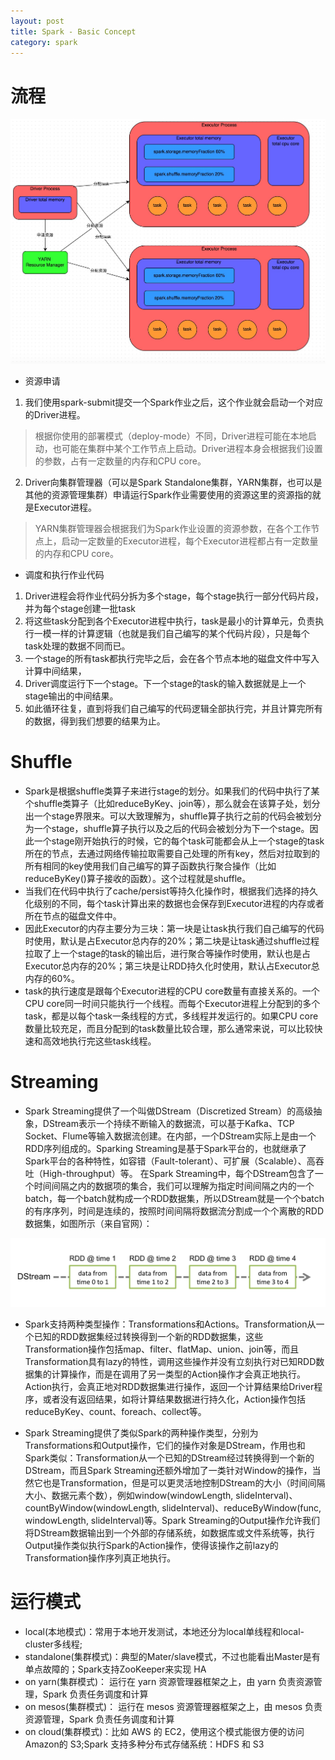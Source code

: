 ```yaml
---
layout: post
title: Spark - Basic Concept
category: spark
---
```


# 流程

![spark-base-mech](https://github.com/1OOOO/1OOOO.github.io/raw/master/assets/image/spark-base-mech.png)

+ 资源申请
1. 我们使用spark-submit提交一个Spark作业之后，这个作业就会启动一个对应的Driver进程。
>根据你使用的部署模式（deploy-mode）不同，Driver进程可能在本地启动，也可能在集群中某个工作节点上启动。Driver进程本身会根据我们设置的参数，占有一定数量的内存和CPU core。
2. Driver向集群管理器（可以是Spark Standalone集群，YARN集群，也可以是其他的资源管理集群）申请运行Spark作业需要使用的资源这里的资源指的就是Executor进程。
>YARN集群管理器会根据我们为Spark作业设置的资源参数，在各个工作节点上，启动一定数量的Executor进程，每个Executor进程都占有一定数量的内存和CPU core。


+ 调度和执行作业代码
1. Driver进程会将作业代码分拆为多个stage，每个stage执行一部分代码片段，并为每个stage创建一批task
2. 将这些task分配到各个Executor进程中执行，task是最小的计算单元，负责执行一模一样的计算逻辑（也就是我们自己编写的某个代码片段），只是每个task处理的数据不同而已。
3. 一个stage的所有task都执行完毕之后，会在各个节点本地的磁盘文件中写入计算中间结果，
4. Driver调度运行下一个stage。下一个stage的task的输入数据就是上一个stage输出的中间结果。
5. 如此循环往复，直到将我们自己编写的代码逻辑全部执行完，并且计算完所有的数据，得到我们想要的结果为止。


# Shuffle
+ Spark是根据shuffle类算子来进行stage的划分。如果我们的代码中执行了某个shuffle类算子（比如reduceByKey、join等），那么就会在该算子处，划分出一个stage界限来。可以大致理解为，shuffle算子执行之前的代码会被划分为一个stage，shuffle算子执行以及之后的代码会被划分为下一个stage。因此一个stage刚开始执行的时候，它的每个task可能都会从上一个stage的task所在的节点，去通过网络传输拉取需要自己处理的所有key，然后对拉取到的所有相同的key使用我们自己编写的算子函数执行聚合操作（比如reduceByKey()算子接收的函数）。这个过程就是shuffle。
+ 当我们在代码中执行了cache/persist等持久化操作时，根据我们选择的持久化级别的不同，每个task计算出来的数据也会保存到Executor进程的内存或者所在节点的磁盘文件中。
+ 因此Executor的内存主要分为三块：第一块是让task执行我们自己编写的代码时使用，默认是占Executor总内存的20%；第二块是让task通过shuffle过程拉取了上一个stage的task的输出后，进行聚合等操作时使用，默认也是占Executor总内存的20%；第三块是让RDD持久化时使用，默认占Executor总内存的60%。
+ task的执行速度是跟每个Executor进程的CPU core数量有直接关系的。一个CPU core同一时间只能执行一个线程。而每个Executor进程上分配到的多个task，都是以每个task一条线程的方式，多线程并发运行的。如果CPU core数量比较充足，而且分配到的task数量比较合理，那么通常来说，可以比较快速和高效地执行完这些task线程。

# Streaming
+ Spark Streaming提供了一个叫做DStream（Discretized Stream）的高级抽象，DStream表示一个持续不断输入的数据流，可以基于Kafka、TCP Socket、Flume等输入数据流创建。在内部，一个DStream实际上是由一个RDD序列组成的。Sparking Streaming是基于Spark平台的，也就继承了Spark平台的各种特性，如容错（Fault-tolerant）、可扩展（Scalable）、高吞吐（High-throughput）等。
在Spark Streaming中，每个DStream包含了一个时间间隔之内的数据项的集合，我们可以理解为指定时间间隔之内的一个batch，每一个batch就构成一个RDD数据集，所以DStream就是一个个batch的有序序列，时间是连续的，按照时间间隔将数据流分割成一个个离散的RDD数据集，如图所示（来自官网）：

![streaming-dstream](https://github.com/1OOOO/1OOOO.github.io/raw/master/assets/image/streaming-dstream.png)

+ Spark支持两种类型操作：Transformations和Actions。Transformation从一个已知的RDD数据集经过转换得到一个新的RDD数据集，这些Transformation操作包括map、filter、flatMap、union、join等，而且Transformation具有lazy的特性，调用这些操作并没有立刻执行对已知RDD数据集的计算操作，而是在调用了另一类型的Action操作才会真正地执行。Action执行，会真正地对RDD数据集进行操作，返回一个计算结果给Driver程序，或者没有返回结果，如将计算结果数据进行持久化，Action操作包括reduceByKey、count、foreach、collect等。

+ Spark Streaming提供了类似Spark的两种操作类型，分别为Transformations和Output操作，它们的操作对象是DStream，作用也和Spark类似：Transformation从一个已知的DStream经过转换得到一个新的DStream，而且Spark Streaming还额外增加了一类针对Window的操作，当然它也是Transformation，但是可以更灵活地控制DStream的大小（时间间隔大小、数据元素个数），例如window(windowLength, slideInterval)、countByWindow(windowLength, slideInterval)、reduceByWindow(func, windowLength, slideInterval)等。Spark Streaming的Output操作允许我们将DStream数据输出到一个外部的存储系统，如数据库或文件系统等，执行Output操作类似执行Spark的Action操作，使得该操作之前lazy的Transformation操作序列真正地执行。

# 运行模式
+ local(本地模式)：常用于本地开发测试，本地还分为local单线程和local-cluster多线程;
+ standalone(集群模式)：典型的Mater/slave模式，不过也能看出Master是有单点故障的；Spark支持ZooKeeper来实现 HA
+ on yarn(集群模式)： 运行在 yarn 资源管理器框架之上，由 yarn 负责资源管理，Spark 负责任务调度和计算
+ on mesos(集群模式)： 运行在 mesos 资源管理器框架之上，由 mesos 负责资源管理，Spark 负责任务调度和计算
+ on cloud(集群模式)：比如 AWS 的 EC2，使用这个模式能很方便的访问 Amazon的 S3;Spark 支持多种分布式存储系统：HDFS 和 S3